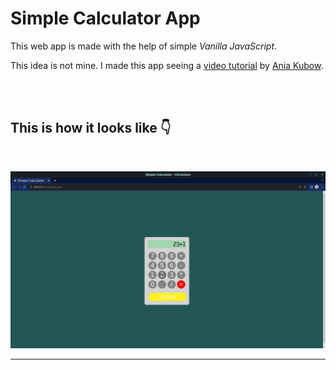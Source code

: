 # Simple Calculator App

This web app is made with the help of simple *Vanilla JavaScript*.

This idea is not mine. I made this app seeing a [video tutorial](https://www.youtube.com/watch?v=8IxIyI3JomE) by [Ania Kubow](https://www.youtube.com/@AniaKubow).

<br />
<br />

## This is how it looks like :point_down:

<br />

<p align="center">
    <img alt="screenshot" src="./images/cal.png" />
</p>


---